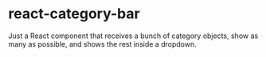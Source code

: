 # react-category-bar

Just a React component that receives a bunch of category objects, show as many as possible, and
shows the rest inside a dropdown.